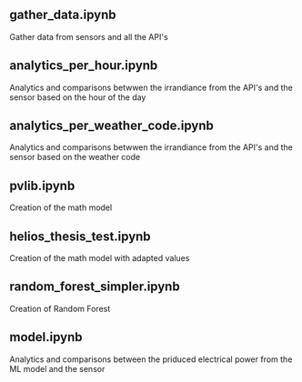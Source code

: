 ## gather_data.ipynb
Gather data from sensors and all the API's

## analytics_per_hour.ipynb
Analytics and comparisons betwwen the irrandiance from the API's and the sensor based on the hour of the day

## analytics_per_weather_code.ipynb
Analytics and comparisons betwwen the irrandiance from the API's and the sensor based on the weather code

## pvlib.ipynb
Creation of the math model

## helios_thesis_test.ipynb
Creation of the math model with adapted values

## random_forest_simpler.ipynb
Creation of Random Forest

## model.ipynb
Analytics and comparisons between the priduced electrical power from the ML model and the sensor


